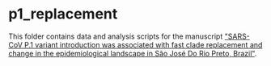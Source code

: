 # p1_replacement

This folder contains data and analysis scripts for the manuscript ["SARS-CoV P.1 variant introduction was associated with fast clade replacement and change in the epidemiological landscape in São José Do Rio Preto, Brazil"](https://docs.google.com/document/d/1Z693jvvoeFGMzX_Gnz4T5Vj4WVvVdXxzUWYPaKbsx7I/edit).